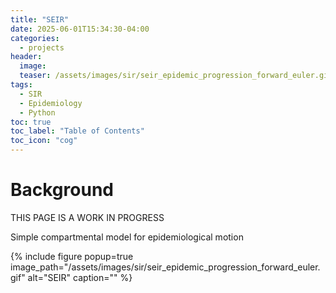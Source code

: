 ```yaml
---
title: "SEIR"
date: 2025-06-01T15:34:30-04:00
categories:
  - projects
header:
  image: 
  teaser: /assets/images/sir/seir_epidemic_progression_forward_euler.gif
tags:
  - SIR
  - Epidemiology
  - Python
toc: true
toc_label: "Table of Contents"
toc_icon: "cog"
---
```

# Background
THIS PAGE IS A WORK IN PROGRESS

Simple compartmental model for epidemiological motion

{% include figure popup=true image_path="/assets/images/sir/seir_epidemic_progression_forward_euler.gif" alt="SEIR" caption="" %}